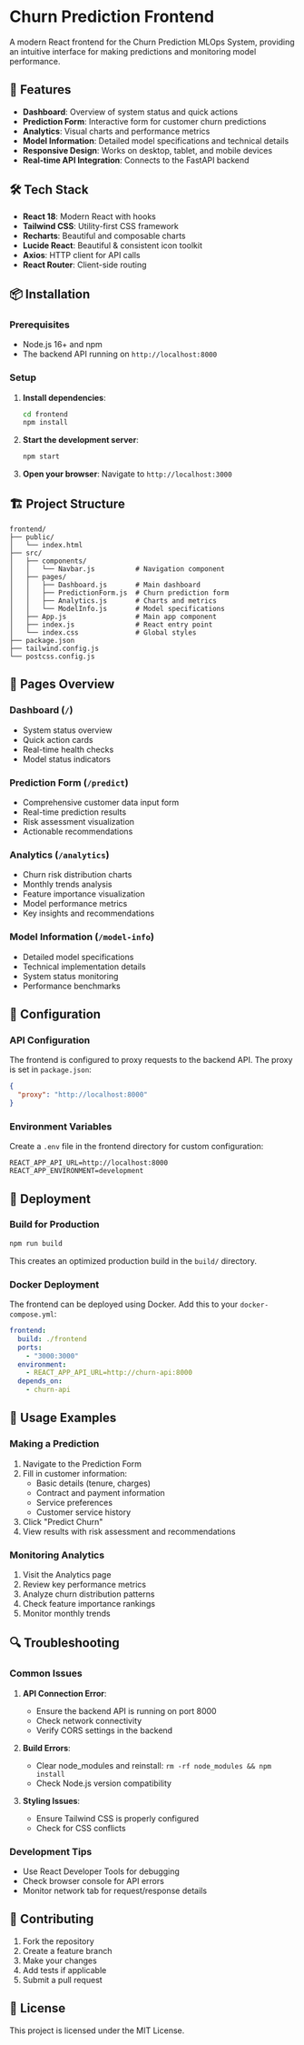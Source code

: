 # Churn Prediction Frontend

A modern React frontend for the Churn Prediction MLOps System, providing an intuitive interface for making predictions and monitoring model performance.

## 🚀 Features

- **Dashboard**: Overview of system status and quick actions
- **Prediction Form**: Interactive form for customer churn predictions
- **Analytics**: Visual charts and performance metrics
- **Model Information**: Detailed model specifications and technical details
- **Responsive Design**: Works on desktop, tablet, and mobile devices
- **Real-time API Integration**: Connects to the FastAPI backend

## 🛠️ Tech Stack

- **React 18**: Modern React with hooks
- **Tailwind CSS**: Utility-first CSS framework
- **Recharts**: Beautiful and composable charts
- **Lucide React**: Beautiful & consistent icon toolkit
- **Axios**: HTTP client for API calls
- **React Router**: Client-side routing

## 📦 Installation

### Prerequisites

- Node.js 16+ and npm
- The backend API running on `http://localhost:8000`

### Setup

1. **Install dependencies**:
   ```bash
   cd frontend
   npm install
   ```

2. **Start the development server**:
   ```bash
   npm start
   ```

3. **Open your browser**:
   Navigate to `http://localhost:3000`

## 🏗️ Project Structure

```
frontend/
├── public/
│   └── index.html
├── src/
│   ├── components/
│   │   └── Navbar.js          # Navigation component
│   ├── pages/
│   │   ├── Dashboard.js       # Main dashboard
│   │   ├── PredictionForm.js  # Churn prediction form
│   │   ├── Analytics.js       # Charts and metrics
│   │   └── ModelInfo.js       # Model specifications
│   ├── App.js                 # Main app component
│   ├── index.js               # React entry point
│   └── index.css              # Global styles
├── package.json
├── tailwind.config.js
└── postcss.config.js
```

## 🎨 Pages Overview

### Dashboard (`/`)
- System status overview
- Quick action cards
- Real-time health checks
- Model status indicators

### Prediction Form (`/predict`)
- Comprehensive customer data input form
- Real-time prediction results
- Risk assessment visualization
- Actionable recommendations

### Analytics (`/analytics`)
- Churn risk distribution charts
- Monthly trends analysis
- Feature importance visualization
- Model performance metrics
- Key insights and recommendations

### Model Information (`/model-info`)
- Detailed model specifications
- Technical implementation details
- System status monitoring
- Performance benchmarks

## 🔧 Configuration

### API Configuration

The frontend is configured to proxy requests to the backend API. The proxy is set in `package.json`:

```json
{
  "proxy": "http://localhost:8000"
}
```

### Environment Variables

Create a `.env` file in the frontend directory for custom configuration:

```env
REACT_APP_API_URL=http://localhost:8000
REACT_APP_ENVIRONMENT=development
```

## 🚀 Deployment

### Build for Production

```bash
npm run build
```

This creates an optimized production build in the `build/` directory.

### Docker Deployment

The frontend can be deployed using Docker. Add this to your `docker-compose.yml`:

```yaml
frontend:
  build: ./frontend
  ports:
    - "3000:3000"
  environment:
    - REACT_APP_API_URL=http://churn-api:8000
  depends_on:
    - churn-api
```

## 🎯 Usage Examples

### Making a Prediction

1. Navigate to the Prediction Form
2. Fill in customer information:
   - Basic details (tenure, charges)
   - Contract and payment information
   - Service preferences
   - Customer service history
3. Click "Predict Churn"
4. View results with risk assessment and recommendations

### Monitoring Analytics

1. Visit the Analytics page
2. Review key performance metrics
3. Analyze churn distribution patterns
4. Check feature importance rankings
5. Monitor monthly trends

## 🔍 Troubleshooting

### Common Issues

1. **API Connection Error**:
   - Ensure the backend API is running on port 8000
   - Check network connectivity
   - Verify CORS settings in the backend

2. **Build Errors**:
   - Clear node_modules and reinstall: `rm -rf node_modules && npm install`
   - Check Node.js version compatibility

3. **Styling Issues**:
   - Ensure Tailwind CSS is properly configured
   - Check for CSS conflicts

### Development Tips

- Use React Developer Tools for debugging
- Check browser console for API errors
- Monitor network tab for request/response details

## 🤝 Contributing

1. Fork the repository
2. Create a feature branch
3. Make your changes
4. Add tests if applicable
5. Submit a pull request

## 📄 License

This project is licensed under the MIT License. 